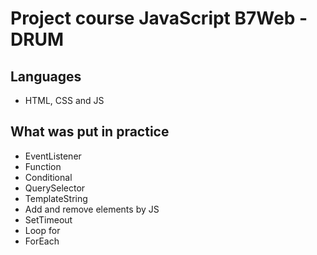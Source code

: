 # Project course JavaScript B7Web - DRUM

## Languages
- HTML, CSS and JS

## What was put in practice
- EventListener
- Function
- Conditional
- QuerySelector
- TemplateString
- Add and remove elements by JS
- SetTimeout
- Loop for
- ForEach